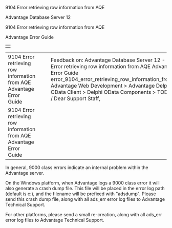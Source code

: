 9104 Error retrieving row information from AQE




Advantage Database Server 12  

9104 Error retrieving row information from AQE

Advantage Error Guide

|  |
| --- |
|  |

|  |  |  |  |  |
| --- | --- | --- | --- | --- |
| 9104 Error retrieving row information from AQE  Advantage Error Guide |  |  | Feedback on: Advantage Database Server 12 - 9104 Error retrieving row information from AQE Advantage Error Guide error\_9104\_error\_retrieving\_row\_information\_from\_aqe Advantage Web Development > Advantage Delphi OData Client > Delphi OData Components > TODataSet / Dear Support Staff, |  |
| 9104 Error retrieving row information from AQE  Advantage Error Guide |  |  |  |  |

In general, 9000 class errors indicate an internal problem within the Advantage server.

On the Windows platform, when Advantage logs a 9000 class error it will also generate a crash dump file. This file will be placed in the error log path (default is c:\), and the filename will be prefixed with "adsdump". Please send this crash dump file, along with all ads\_err error log files to Advantage Technical Support.

For other platforms, please send a small re-creation, along with all ads\_err error log files to Advantage Technical Support.